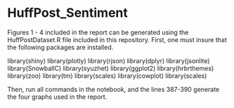# HuffPost_Sentiment

Figures 1 - 4 included in the report can be generated using the HuffPostDataset.R file included in this repository.
First, one must insure that the following packages are installed. 

library(shiny)
library(plotly)
library(rjson)
library(dplyr)
library(jsonlite)
library(SnowballC)
library(syuzhet)
library(ggplot2)
library(hrbrthemes)
library(zoo)
library(tm)
library(scales)
library(cowplot)
library(scales)

Then, run all commands in the notebook, and the lines 387-390 generate the four graphs used in the report. 
